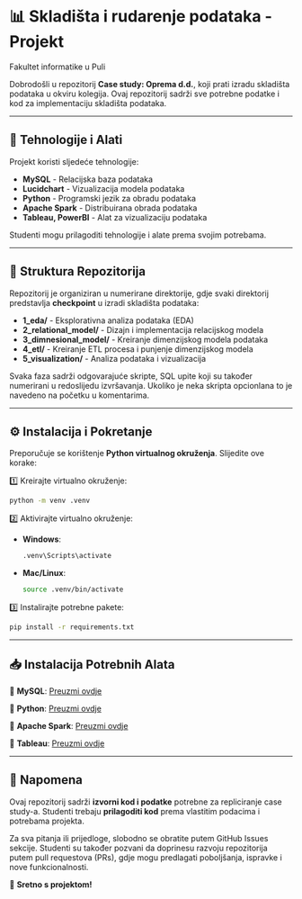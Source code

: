 # 📊 Skladišta i rudarenje podataka - Projekt

Fakultet informatike u Puli

Dobrodošli u repozitorij **Case study: Oprema d.d.**, koji prati izradu skladišta podataka u okviru kolegija. Ovaj repozitorij sadrži sve potrebne podatke i kod za implementaciju skladišta podataka.

---

## 📌 Tehnologije i Alati

Projekt koristi sljedeće tehnologije:

- **MySQL** - Relacijska baza podataka
- **Lucidchart** - Vizualizacija modela podataka
- **Python** - Programski jezik za obradu podataka
- **Apache Spark** - Distribuirana obrada podataka
- **Tableau, PowerBI** - Alat za vizualizaciju podataka

Studenti mogu prilagoditi tehnologije i alate prema svojim potrebama.

---

## 📂 Struktura Repozitorija

Repozitorij je organiziran u numerirane direktorije, gdje svaki direktorij predstavlja **checkpoint** u izradi skladišta podataka:

- **1_eda/** - Eksplorativna analiza podataka (EDA)
- **2_relational_model/** - Dizajn i implementacija relacijskog modela
- **3_dimnesional_model/** - Kreiranje dimenzijskog modela podataka
- **4_etl/** - Kreiranje ETL procesa i punjenje dimenzijskog modela
- **5_visualization/** - Analiza podataka i vizualizacija

Svaka faza sadrži odgovarajuće skripte, SQL upite koji su također numerirani u redoslijedu izvršavanja. Ukoliko je neka skripta opcionlana to je navedeno na početku u komentarima.

---

## ⚙️ Instalacija i Pokretanje

Preporučuje se korištenje **Python virtualnog okruženja**. Slijedite ove korake:

1️⃣ Kreirajte virtualno okruženje:

```sh
python -m venv .venv
```

2️⃣ Aktivirajte virtualno okruženje:

- **Windows**:
  
  ```sh
  .venv\Scripts\activate
  ```

- **Mac/Linux**:
  
  ```sh
  source .venv/bin/activate
  ```

3️⃣ Instalirajte potrebne pakete:

```sh
pip install -r requirements.txt
```

---

## 📥 Instalacija Potrebnih Alata

🔗 **MySQL**: [Preuzmi ovdje](https://www.mysql.com/downloads/)

🔗 **Python**: [Preuzmi ovdje](https://www.python.org/downloads/)

🔗 **Apache Spark**: [Preuzmi ovdje](https://spark.apache.org/downloads.html)

🔗 **Tableau**: [Preuzmi ovdje](https://www.tableau.com/products/trial)

---

## 📌 Napomena

Ovaj repozitorij sadrži **izvorni kod i podatke** potrebne za repliciranje case study-a. Studenti trebaju **prilagoditi kod** prema vlastitim podacima i potrebama projekta.

Za sva pitanja ili prijedloge, slobodno se obratite putem GitHub Issues sekcije. Studenti su također pozvani da doprinesu razvoju repozitorija putem pull requestova (PRs), gdje mogu predlagati poboljšanja, ispravke i nove funkcionalnosti.

🚀 **Sretno s projektom!**
